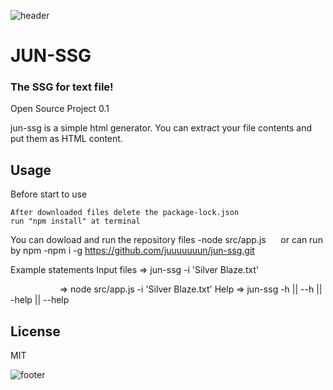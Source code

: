 ![header](https://capsule-render.vercel.app/api?type=waving&color=gradient&height=400&section=header&text=OSD600-Release0.1&animation=fadeIn&fontSize=90)

# JUN-SSG
### The SSG for text file!

Open Source Project 0.1

jun-ssg is a simple html generator.
You can extract your file contents and put them as HTML content.

## Usage

Before start to use

    After downloaded files delete the package-lock.json
    run "npm install" at terminal

You can dowload and run the repository files
-node src/app.js
&nbsp;&nbsp;&nbsp;&nbsp;&nbsp;or
can run by npm
-npm i -g https://github.com/juuuuuuun/jun-ssg.git

Example statements
Input files => jun-ssg -i 'Silver Blaze.txt'

&nbsp;&nbsp;&nbsp;&nbsp;&nbsp;&nbsp;&nbsp;&nbsp;&nbsp;&nbsp;&nbsp;&nbsp;&nbsp;&nbsp;&nbsp;&nbsp;&nbsp;&nbsp;&nbsp;&nbsp;=> node src/app.js -i 'Silver Blaze.txt'
Help => jun-ssg -h || --h || -help || --help

## License

MIT

![footer](https://capsule-render.vercel.app/api?type=waving&color=auto&height=500&section=footer&text=Jun%20Song&desc=Student%20of%20Seneca%20College&animation=fadeIn&fontSize=70)